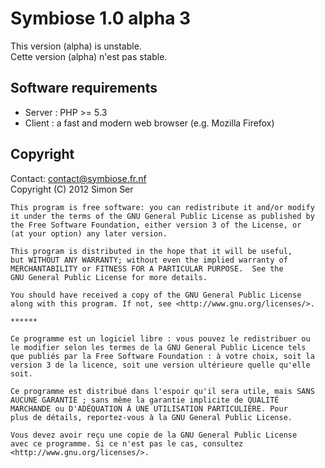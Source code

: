 Symbiose 1.0 alpha 3
====================

This version (alpha) is unstable.  
Cette version (alpha) n'est pas stable.


Software requirements
---------------------

* Server : PHP >= 5.3
* Client : a fast and modern web browser (e.g. Mozilla Firefox)


Copyright
---------

Contact: contact@symbiose.fr.nf  
Copyright (C) 2012 Simon Ser

    This program is free software: you can redistribute it and/or modify
    it under the terms of the GNU General Public License as published by
    the Free Software Foundation, either version 3 of the License, or
    (at your option) any later version.

    This program is distributed in the hope that it will be useful,
    but WITHOUT ANY WARRANTY; without even the implied warranty of
    MERCHANTABILITY or FITNESS FOR A PARTICULAR PURPOSE.  See the
    GNU General Public License for more details.

    You should have received a copy of the GNU General Public License
    along with this program. If not, see <http://www.gnu.org/licenses/>.
    
    ******
    
    Ce programme est un logiciel libre : vous pouvez le redistribuer ou
    le modifier selon les termes de la GNU General Public Licence tels
    que publiés par la Free Software Foundation : à votre choix, soit la
    version 3 de la licence, soit une version ultérieure quelle qu'elle
    soit.

    Ce programme est distribué dans l'espoir qu'il sera utile, mais SANS
    AUCUNE GARANTIE ; sans même la garantie implicite de QUALITÉ
    MARCHANDE ou D'ADÉQUATION À UNE UTILISATION PARTICULIÈRE. Pour
    plus de détails, reportez-vous à la GNU General Public License.

    Vous devez avoir reçu une copie de la GNU General Public License
    avec ce programme. Si ce n'est pas le cas, consultez
    <http://www.gnu.org/licenses/>.
